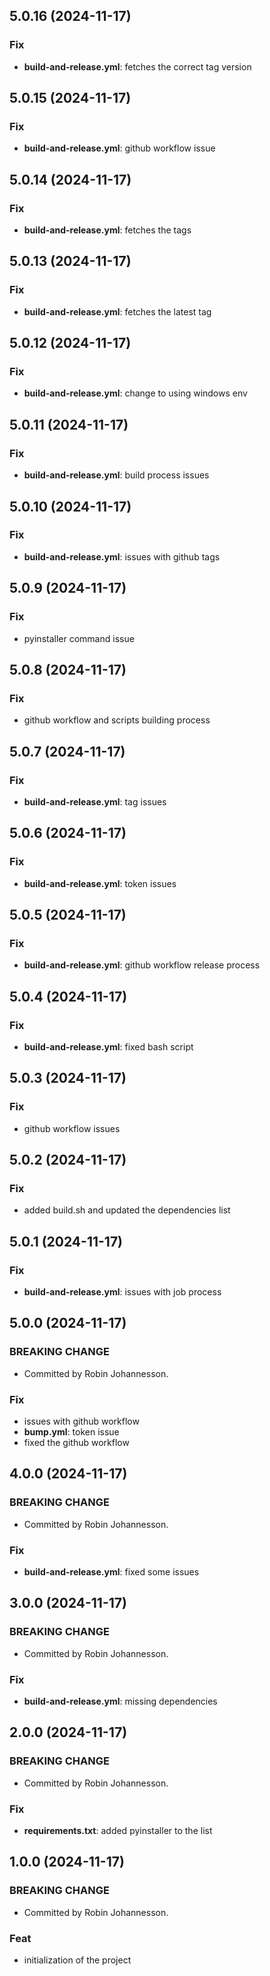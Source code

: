 ## 5.0.16 (2024-11-17)

### Fix

- **build-and-release.yml**: fetches the correct tag version

## 5.0.15 (2024-11-17)

### Fix

- **build-and-release.yml**: github workflow issue

## 5.0.14 (2024-11-17)

### Fix

- **build-and-release.yml**: fetches the tags

## 5.0.13 (2024-11-17)

### Fix

- **build-and-release.yml**: fetches the latest tag

## 5.0.12 (2024-11-17)

### Fix

- **build-and-release.yml**: change to using windows env

## 5.0.11 (2024-11-17)

### Fix

- **build-and-release.yml**: build process issues

## 5.0.10 (2024-11-17)

### Fix

- **build-and-release.yml**: issues with github tags

## 5.0.9 (2024-11-17)

### Fix

- pyinstaller command issue

## 5.0.8 (2024-11-17)

### Fix

- github workflow and scripts building process

## 5.0.7 (2024-11-17)

### Fix

- **build-and-release.yml**: tag issues

## 5.0.6 (2024-11-17)

### Fix

- **build-and-release.yml**: token issues

## 5.0.5 (2024-11-17)

### Fix

- **build-and-release.yml**: github workflow release process

## 5.0.4 (2024-11-17)

### Fix

- **build-and-release.yml**: fixed bash script

## 5.0.3 (2024-11-17)

### Fix

- github workflow issues

## 5.0.2 (2024-11-17)

### Fix

- added build.sh and updated the dependencies list

## 5.0.1 (2024-11-17)

### Fix

- **build-and-release.yml**: issues with job process

## 5.0.0 (2024-11-17)

### BREAKING CHANGE

- Committed by Robin Johannesson.

### Fix

- issues with github workflow
- **bump.yml**: token issue
- fixed the github workflow

## 4.0.0 (2024-11-17)

### BREAKING CHANGE

- Committed by Robin Johannesson.

### Fix

- **build-and-release.yml**: fixed some issues

## 3.0.0 (2024-11-17)

### BREAKING CHANGE

- Committed by Robin Johannesson.

### Fix

- **build-and-release.yml**: missing dependencies

## 2.0.0 (2024-11-17)

### BREAKING CHANGE

- Committed by Robin Johannesson.

### Fix

- **requirements.txt**: added pyinstaller to the list

## 1.0.0 (2024-11-17)

### BREAKING CHANGE

- Committed by Robin Johannesson.

### Feat

- initialization of the project
